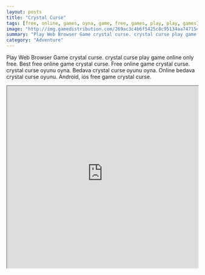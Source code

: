 ```yaml
---
layout: posts
title: "Crystal Curse"
tags: [free, online, games, oyna, game, free, games, play, play, games]
image: "http://img.gamedistribution.com/269ac3c4b6f5425c8c95134aa74715e8.jpg"
summary: "Play Web Browser Game crystal curse. crystal curse play game online only free. Best free online game crystal curse. Free online game crystal curse. crystal curse oyunu oyna. Bedava crystal curse oyunu oyna. Online bedava crystal curse oyunu. Android, ios free game crystal curse."
category: "Adventure"
---
```


Play Web Browser Game crystal curse. crystal curse play game online only free. Best free online game crystal curse. Free online game crystal curse. crystal curse oyunu oyna. Bedava crystal curse oyunu oyna. Online bedava crystal curse oyunu. Android, ios free game crystal curse.

<iframe width="100%" height="480px;" src="http://flash.gamedistribution.com?game=269ac3c4b6f5425c8c95134aa74715e8"></iframe>